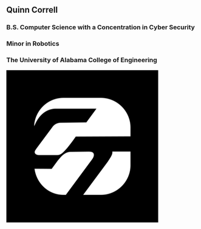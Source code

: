 ## Quinn Correll
### B.S. Computer Science with a Concentration in Cyber Security
### Minor in Robotics
### The University of Alabama College of Engineering
![Correll Technologies](logo.png)
